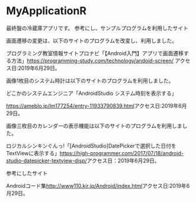 # MyApplicationR
最終盤の冷蔵庫アプリです。
参考にし、サンプルプログラムを利用したサイト

画面遷移の変更は、以下のサイトのプログラムを改変し、利用しました。

プログラミング教室情報サイトプロナビ「【Android入門】アプリで画面遷移する方法」<https://programming-study.com/technology/andoid-screen/> アクセス日:2019年6月29日。

画像1枚目のシステム時計は以下のサイトのプログラムを利用しました。

どこかのシステムエンジニア「AndroidStudio システム時刻を表示する」

<https://ameblo.jp/lm177254/entry-11933790839.html>アクセス日:2019年6月29日。

画像三枚目のカレンダーの表示機能は以下のサイトのプログラムを利用しました。

ロジカルシンキンぐんっ!「[AndroidStudio]DatePickerで選択した日付をTextViewに表示する」<https://high-programmer.com/2017/07/18/android-studio-datepicker-textview-disp/>アクセス日：2019年6月29日。

参考にしたサイト

Androidコード集<http://www110.kir.jp/Android/index.html>アクセス日:2019年6月29日。


